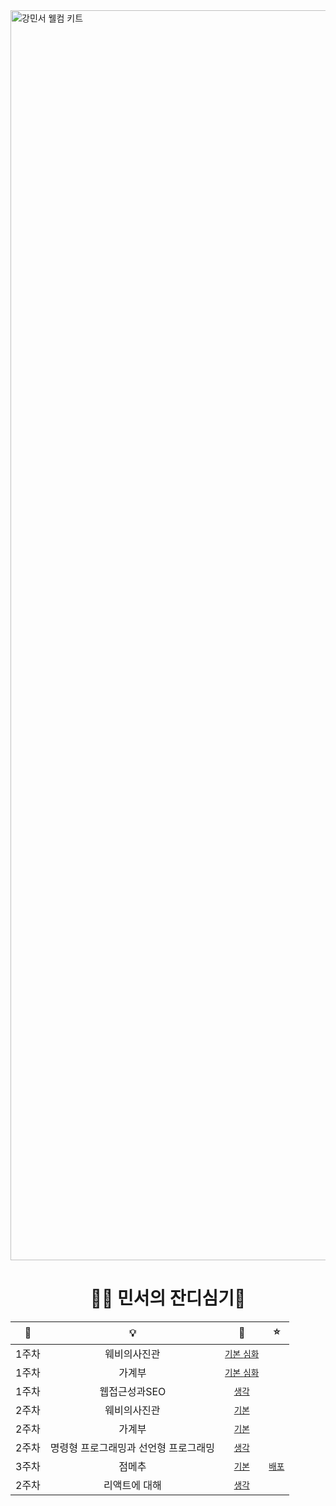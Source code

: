 <img width="2000" alt="강민서 웰컴 키트" src="https://github.com/DO-SOPT-WEB/MinseoKang/assets/97084864/2a4ee0f2-e88f-4240-b77b-7730bcdbe647">

<div align="center">
<h1>😶‍🌫️ 민서의 잔디심기🌱</h1>

|  📅   |                  💡                   |                                🔗                                 |                      ⭐️                      |
| :---: | :-----------------------------------: | :---------------------------------------------------------------: | :-------------------------------------------: |
| 1주차 |             웨비의사진관              | [`기본` `심화`](https://github.com/DO-SOPT-WEB/MinseoKang/pull/1) |
| 1주차 |                가계부                 | [`기본` `심화`](https://github.com/DO-SOPT-WEB/MinseoKang/pull/1) |
| 1주차 |             웹접근성과SEO             |    [`생각`](https://github.com/DO-SOPT-WEB/MinseoKang/pull/1)     |
| 2주차 |             웨비의사진관              |    [`기본`](https://github.com/DO-SOPT-WEB/MinseoKang/pull/2)     |
| 2주차 |                가계부                 |    [`기본`](https://github.com/DO-SOPT-WEB/MinseoKang/pull/3)     |
| 2주차 | 명령형 프로그래밍과 선언형 프로그래밍 |    [`생각`](https://github.com/DO-SOPT-WEB/MinseoKang/pull/4)     |
| 3주차 |                점메추                 |    [`기본`](https://github.com/DO-SOPT-WEB/MinseoKang/pull/4)     | [`배포`](https://myassignments.neocities.org) |
| 2주차 |             리액트에 대해             |    [`생각`](https://github.com/DO-SOPT-WEB/MinseoKang/pull/6)     |
